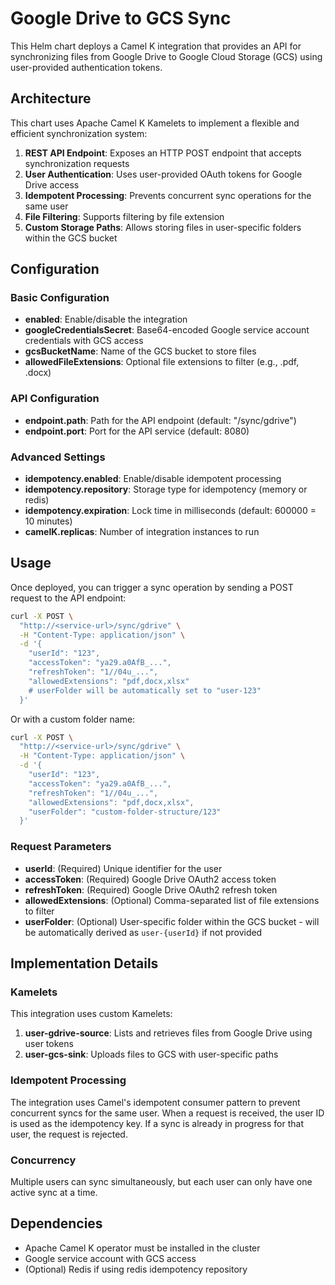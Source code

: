 # Google Drive to GCS Sync

This Helm chart deploys a Camel K integration that provides an API for synchronizing files from Google Drive to Google Cloud Storage (GCS) using user-provided authentication tokens.

## Architecture

This chart uses Apache Camel K Kamelets to implement a flexible and efficient synchronization system:

1. **REST API Endpoint**: Exposes an HTTP POST endpoint that accepts synchronization requests
2. **User Authentication**: Uses user-provided OAuth tokens for Google Drive access
3. **Idempotent Processing**: Prevents concurrent sync operations for the same user
4. **File Filtering**: Supports filtering by file extension
5. **Custom Storage Paths**: Allows storing files in user-specific folders within the GCS bucket

## Configuration

### Basic Configuration

- **enabled**: Enable/disable the integration
- **googleCredentialsSecret**: Base64-encoded Google service account credentials with GCS access
- **gcsBucketName**: Name of the GCS bucket to store files
- **allowedFileExtensions**: Optional file extensions to filter (e.g., .pdf, .docx)

### API Configuration

- **endpoint.path**: Path for the API endpoint (default: "/sync/gdrive")
- **endpoint.port**: Port for the API service (default: 8080)

### Advanced Settings

- **idempotency.enabled**: Enable/disable idempotent processing
- **idempotency.repository**: Storage type for idempotency (memory or redis)
- **idempotency.expiration**: Lock time in milliseconds (default: 600000 = 10 minutes)
- **camelK.replicas**: Number of integration instances to run

## Usage

Once deployed, you can trigger a sync operation by sending a POST request to the API endpoint:

```bash
curl -X POST \
  "http://<service-url>/sync/gdrive" \
  -H "Content-Type: application/json" \
  -d '{
    "userId": "123",
    "accessToken": "ya29.a0AfB_...",
    "refreshToken": "1//04u_...",
    "allowedExtensions": "pdf,docx,xlsx"
    # userFolder will be automatically set to "user-123"
  }'
```

Or with a custom folder name:

```bash
curl -X POST \
  "http://<service-url>/sync/gdrive" \
  -H "Content-Type: application/json" \
  -d '{
    "userId": "123",
    "accessToken": "ya29.a0AfB_...",
    "refreshToken": "1//04u_...",
    "allowedExtensions": "pdf,docx,xlsx",
    "userFolder": "custom-folder-structure/123"
  }'
```

### Request Parameters

- **userId**: (Required) Unique identifier for the user
- **accessToken**: (Required) Google Drive OAuth2 access token
- **refreshToken**: (Required) Google Drive OAuth2 refresh token
- **allowedExtensions**: (Optional) Comma-separated list of file extensions to filter
- **userFolder**: (Optional) User-specific folder within the GCS bucket - will be automatically derived as `user-{userId}` if not provided

## Implementation Details

### Kamelets

This integration uses custom Kamelets:

1. **user-gdrive-source**: Lists and retrieves files from Google Drive using user tokens
2. **user-gcs-sink**: Uploads files to GCS with user-specific paths

### Idempotent Processing

The integration uses Camel's idempotent consumer pattern to prevent concurrent syncs for the same user. When a request is received, the user ID is used as the idempotency key. If a sync is already in progress for that user, the request is rejected.

### Concurrency

Multiple users can sync simultaneously, but each user can only have one active sync at a time.

## Dependencies

- Apache Camel K operator must be installed in the cluster
- Google service account with GCS access
- (Optional) Redis if using redis idempotency repository
